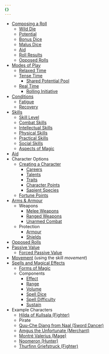 ```yaml
---
{}
---
```

   
* [Composing a Roll](./Rolling%20Dice/Composing%20a%20Roll.md)   
	* [Wild Die](./Rolling%20Dice/Wild%20Die.md)   
	* [Potential](./Rolling%20Dice/Potential.md)   
	* [Bonus Dice](./Rolling%20Dice/Bonus%20Dice.md)   
	* [Malus Dice](./Rolling%20Dice/Malus%20Dice.md)   
	* [Aid](./Rolling%20Dice/Aid.md)   
	* [Roll Results](./Rolling%20Dice/Roll%20Results.md)   
	* [Opposed Rolls](./Rolling%20Dice/Opposed%20Rolls.md)   
* [Modes of Play](./Game%20Modes/Modes%20of%20Play.md)   
	* [Relaxed Time](./Game%20Modes/Relaxed%20Time.md)   
	* [Tense Time](./Game%20Modes/Tense%20Time.md)   
		* [Shared Potential Pool](./Game%20Modes/Shared%20Potential%20Pool.md)   
	* [Real Time](./Game%20Modes/Real%20Time.md)   
		* [Rolling Initiative](./Game%20Modes/Rolling%20Initiative.md)   
* [Conditions](./Conditions/Conditions.md)   
	* [Fatigue](./Conditions/Fatigue.md)   
	* [Recovery](./Conditions/Recovery.md)   
* [Skills](./Skills/Skills.md)   
	* [Skill Level](./Skills/Skill%20Level.md)   
	* [Combat Skills](./Skills/Combat%20Skills.md)   
	* [Intellectual Skills](./Skills/Intellectual%20Skills.md)   
	* [Physical Skills](./Skills/Physical%20Skills.md)   
	* [Practical Skills](./Skills/Practical%20Skills.md)   
	* [Social Skills](./Skills/Social%20Skills.md)   
	* [Aspects of Magic](./Magic/Aspects%20of%20Magic.md)   
* [Aid](./Rolling%20Dice/Aid.md)   
* Character Options   
	* [Creating a Character](./Character%20Options/Creating%20a%20Character.md)   
		* [Careers](./Character%20Options/Careers.md)   
		* [Talents](./Character%20Options/Talents.md)   
		* [Traits](./Character%20Options/Traits.md)   
		* [Character Points](./Character%20Options/Character%20Points.md)   
		* [Sapient Species](./Character%20Options/Sapient%20Species.md)   
	* [Fortune Points](./Rolling%20Dice/Fortune%20Points.md)   
* [Arms & Armour](./Arms%20%26%20Armour/Arms%20%26%20Armour.md)   
	* Weapons   
		* [Melee Weapons](./Arms%20%26%20Armour/Melee%20Weapons.md)   
		* [Ranged Weapons](./Arms%20%26%20Armour/Ranged%20Weapons.md)    
		* [Unarmed Combat](./Arms%20%26%20Armour/Unarmed%20Combat.md)   
	* Protection   
		* [Armour](./Arms%20%26%20Armour/Armour.md)   
		* [Shields](./Arms%20%26%20Armour/Shields.md)   
* [Opposed Rolls](./Rolling%20Dice/Opposed%20Rolls.md)   
* [Passive Value](./Rolling%20Dice/Passive%20Value.md)   
	* [Forced Passive Value](./Rolling%20Dice/Forced%20Passive%20Value.md)   
* [Movement](./Movement/Movement.md) (using the skill *movement*)   
* [Spells and Magical Effects](./Magic/Spells%20and%20Magical%20Effects.md)   
	* [Forms of Magic](./Magic/Forms%20of%20Magic.md)   
	* Components   
		* [Effect](./Magic/Components/Effect.md)   
		* [Range](./Magic/Components/Range.md)   
		* [Volume](./Magic/Components/Volume.md)   
		* [Spell Dice](./Magic/Components/Spell%20Dice.md)   
		* [Spell Difficulty](./Magic/Components/Spell%20Difficulty.md)   
		* [Sustain](./Magic/Components/Sustain.md)   
* Example Characters   
	* [Hilda of Kullsala (Fighter)](./Example%20Characters/Hilda%20of%20Kullsala%20%28Fighter%29.md)   
	* Pirate   
	* [Quu-Che Djang from Naal (Sword Dancer)](./Example%20Characters/Quu-Che%20Djang%20from%20Naal%20%28Sword%20Dancer%29.md)   
	* [Amgus the Unfortunate (Merchant)](./Example%20Characters/Amgus%20the%20Unfortunate%20%28Merchant%29.md)   
	* [Montré Valerius (Mage)](./Example%20Characters/Montr%C3%A9%20Valerius%20%28Mage%29.md)   
	* [Noomeron (Hunter)](./Example%20Characters/Noomeron%20%28Hunter%29.md)    
	* [Thurfinn Griefstruck (Fighter)](./Example%20Characters/Thurfinn%20Griefstruck%20%28Fighter%29.md)